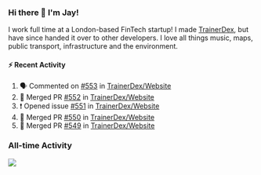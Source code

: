 ### Hi there 👋 I'm Jay!
I work full time at a London-based FinTech startup! I made [TrainerDex](https://www.github.com/TrainerDex), but have since handed it over to other developers. I love all things music, maps, public transport, infrastructure and the environment.

#### :zap: Recent Activity
<!--START_SECTION:activity-->
1. 🗣 Commented on [#553](https://github.com/TrainerDex/Website/issues/553) in [TrainerDex/Website](https://github.com/TrainerDex/Website)
2. 🎉 Merged PR [#552](https://github.com/TrainerDex/Website/pull/552) in [TrainerDex/Website](https://github.com/TrainerDex/Website)
3. ❗️ Opened issue [#551](https://github.com/TrainerDex/Website/issues/551) in [TrainerDex/Website](https://github.com/TrainerDex/Website)
4. 🎉 Merged PR [#550](https://github.com/TrainerDex/Website/pull/550) in [TrainerDex/Website](https://github.com/TrainerDex/Website)
5. 🎉 Merged PR [#549](https://github.com/TrainerDex/Website/pull/549) in [TrainerDex/Website](https://github.com/TrainerDex/Website)
<!--END_SECTION:activity-->


### All-time Activity
[<img src="https://github-readme-stats.vercel.app/api/wakatime?username=TurnrDev&layout=compact" />](https://wakatime.com/@TurnrDev)  
